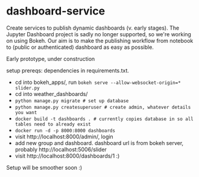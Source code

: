 # dashboard-service
Create services to publish dynamic dashboards (v. early stages). The Jupyter Dashboard project is sadly no longer supported, so we're working on using Bokeh. Our aim is to make the publishing workflow from notebook to (public or authenticated) dashboard as easy as possible.

Early prototype, under construction

setup
prereqs: dependencies in requirements.txt. 

- cd into bokeh_apps/, run ```bokeh serve --allow-websocket-origin=* slider.py```
- cd into weather_dashboards/
- ```python manage.py migrate # set up database```
- ```python manage.py createsuperuser # create admin, whatever details you want```
- ```docker build -t dashboards . # currently copies database in so all tables need to already exist```
- ```docker run -d -p 8000:8000 dashboards```
- visit http://localhost:8000/admin/, login
- add new group and dashboard. dashboard url is from bokeh server, probably http://localhost:5006/slider
- visit http://localhost:8000/dashboards/1 :)

Setup will be smoother soon :)

